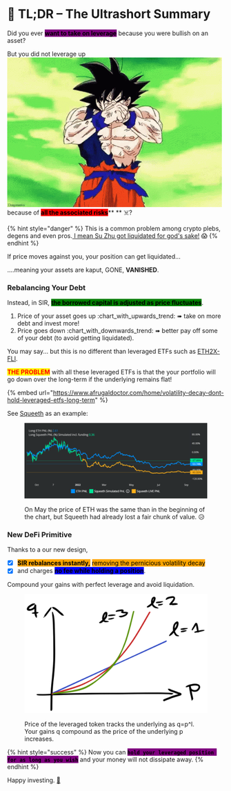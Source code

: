 # 📸 TL;DR – The Ultrashort Summary

Did you ever <mark style="background-color:purple;">**want to take on leverage**</mark> because you were bullish on an asset?

But you did not leverage up <img src=".gitbook/assets/super-saiyan-transformation.gif" alt="" data-size="line">because of <mark style="background-color:red;">**all the associated risks**</mark>** ** ☠️?

{% hint style="danger" %}
This is a common problem among crypto plebs, degens and even pros.[ I mean Su Zhu got liquidated for god's sake!](https://nymag.com/intelligencer/article/three-arrows-capital-kyle-davies-su-zhu-crash.html) 😱
{% endhint %}

If price moves against you, your position can get liquidated...

....meaning your assets are kaput, GONE, **VANISHED**.

### Rebalancing Your Debt

Instead, in SIR, <mark style="background-color:green;">**the borrowed capital is adjusted as price fluctuates**</mark>.&#x20;

1. Price of your asset goes up :chart\_with\_upwards\_trend: ➠ take on more debt and invest more!
2. Price goes down :chart\_with\_downwards\_trend: ➠ better pay off some of your debt (to avoid getting liquidated).

You may say... but this is no different than leveraged ETFs such as [ETH2X-FLI](https://indexcoop.com/ethereum-flexible-leverage-index-eth2xfli).

<mark style="color:red;">**THE PROBLEM**</mark> with all these leveraged ETFs is that the your portfolio will go down over the long-term if the underlying remains flat!

{% embed url="https://www.afrugaldoctor.com/home/volatility-decay-dont-hold-leveraged-etfs-long-term" %}

See [Squeeth](https://squeeth.opyn.co/) as an example:

<figure><img src=".gitbook/assets/image.png" alt=""><figcaption><p>On May the price of ETH was the same than in the beginning of the chart, but Squeeth had already lost a fair chunk of value. 😥</p></figcaption></figure>

### New DeFi Primitive

Thanks to a our new design,

* [x] <mark style="background-color:orange;">**SIR rebalances instantly,**</mark> <mark style="background-color:orange;"></mark><mark style="background-color:orange;">removing the pernicious volatility decay</mark>
* [x] and charges <mark style="background-color:blue;">**no fee while holding a position**</mark>.

Compound your gains with perfect leverage and avoid liquidation.

<figure><img src=".gitbook/assets/file.drawing (6).svg" alt=""><figcaption><p>Price of the leveraged token tracks the underlying as <span class="math">q=p^l</span>. <br>Your gains <span class="math">q</span> compound as the price of the underlying <span class="math">p</span> increases.</p></figcaption></figure>

{% hint style="success" %}
Now you can <mark style="background-color:purple;">**`hold your leveraged position for as long as you wish`**</mark> and your money will not dissipate away.
{% endhint %}

Happy investing. [🎉](https://emojipedia.org/party-popper/)
